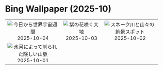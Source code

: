 # Bing Wallpaper (2025-10)

|  |  |  |
|:---:|:---:|:---:|
| ![](https://www.bing.com/th?id=OHR.DragonEndeavour_JA-JP7626531843_400x240.jpg "今日から世界宇宙週間") 2025-10-04 | ![](https://www.bing.com/th?id=OHR.SkyeHeather_JA-JP7561347402_400x240.jpg "紫の花咲く大地") 2025-10-03 | ![](https://www.bing.com/th?id=OHR.OxbowBend_JA-JP6534968552_400x240.jpg "スネーク川と山々の絶景スポット") 2025-10-02 |
| ![](https://www.bing.com/th?id=OHR.YosemiteClark_JA-JP6457719277_400x240.jpg "氷河によって削られた険しい山脈") 2025-10-01 |  |  |
